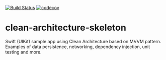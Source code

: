[![Build Status](https://travis-ci.com/atereshkov/clean-architecture-skeleton.svg?branch=main)](https://travis-ci.com/atereshkov/clean-architecture-skeleton) [![codecov](https://codecov.io/gh/atereshkov/clean-architecture-skeleton/branch/main/graph/badge.svg)](https://codecov.io/gh/atereshkov/clean-architecture-skeleton)

# clean-architecture-skeleton
Swift (UIKit) sample app using Clean Architecture based on MVVM pattern. Examples of data persistence, networking, dependency injection, unit testing and more.
